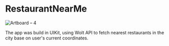 # RestaurantNearMe
![Artboard – 4](https://user-images.githubusercontent.com/72708611/226179005-8434cc63-302b-43c9-bcd8-74f98e8dd7fa.png)


The app was build in UIKit, using Wolt API to fetch nearest restaurants in the city base on user's current coordinates.
